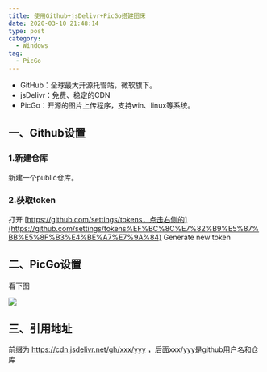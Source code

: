 ```yaml
---
title: 使用Github+jsDelivr+PicGo搭建图床
date: 2020-03-10 21:48:14
type: post
category:
  - Windows
tag:
  - PicGo
---
```

- GitHub：全球最大开源托管站，微软旗下。
- jsDelivr：免费、稳定的CDN
- PicGo：开源的图片上传程序，支持win、linux等系统。

一、Github设置
----------

### 1.新建仓库

新建一个public仓库。

### 2.获取token

打开 [https://github.com/settings/tokens，点击右侧的](https://github.com/settings/tokens%EF%BC%8C%E7%82%B9%E5%87%BB%E5%8F%B3%E4%BE%A7%E7%9A%84) Generate new token

二、PicGo设置
---------

看下图

![](https://cdn.jsdelivr.net/gh/istek/img/img/20200310213521.png)

三、引用地址
------

前缀为 <https://cdn.jsdelivr.net/gh/xxx/yyy> ，后面xxx/yyy是github用户名和仓库